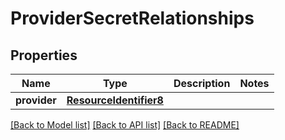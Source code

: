 # ProviderSecretRelationships

## Properties
Name | Type | Description | Notes
------------ | ------------- | ------------- | -------------
**provider** | [**ResourceIdentifier8**](ResourceIdentifier8.md) |  | 

[[Back to Model list]](../README.md#documentation-for-models) [[Back to API list]](../README.md#documentation-for-api-endpoints) [[Back to README]](../README.md)

